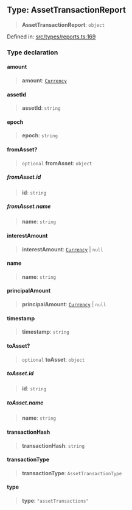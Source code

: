 
## Type: AssetTransactionReport

> **AssetTransactionReport**: `object`

Defined in: [src/types/reports.ts:169](https://github.com/centrifuge/sdk/blob/fb803645c34c4d8e009e46398bb7c2e3dad2d94f/src/types/reports.ts#L169)

### Type declaration

#### amount

> **amount**: [`Currency`](#class-currency)

#### assetId

> **assetId**: `string`

#### epoch

> **epoch**: `string`

#### fromAsset?

> `optional` **fromAsset**: `object`

##### fromAsset.id

> **id**: `string`

##### fromAsset.name

> **name**: `string`

#### interestAmount

> **interestAmount**: [`Currency`](#class-currency) \| `null`

#### name

> **name**: `string`

#### principalAmount

> **principalAmount**: [`Currency`](#class-currency) \| `null`

#### timestamp

> **timestamp**: `string`

#### toAsset?

> `optional` **toAsset**: `object`

##### toAsset.id

> **id**: `string`

##### toAsset.name

> **name**: `string`

#### transactionHash

> **transactionHash**: `string`

#### transactionType

> **transactionType**: `AssetTransactionType`

#### type

> **type**: `"assetTransactions"`
